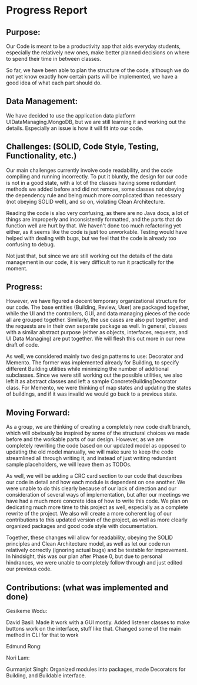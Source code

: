 # Progress Report

## Purpose:
Our Code is meant to be a productivity app that aids everyday students, especially the relatively new ones, make better planned decisions on where to spend their time in between classes.

So far, we have been able to plan the structure of the code, although we do not yet know exactly how certain parts will be implemented, we have a good idea of what each part should do.


## Data Management:

We have decided to use the application data platform UIDataManaging.MongoDB, but we are still learning it and working out the details. Especially an issue is how it will fit into our code.


## Challenges: (SOLID, Code Style, Testing, Functionality, etc.)

Our main challenges currently involve code readability, and the code compiling and running incorrectly. To put it bluntly, the design for our code is not in a good state, with a lot of the classes having some redundant methods we added before and did not remove, some classes not obeying the dependency rule and being much more complicated than necessary (not obeying SOLID well), and so on, violating Clean Architecture.

Reading the code is also very confusing, as there are no Java docs, a lot of things are improperly and inconsistently formatted, and the parts that do function well are hurt by that. We haven't done too much refactoring yet either, as it seems like the code is just too unworkable. Testing would have helped with dealing with bugs, but we feel that the code is already too confusing to debug.

Not just that, but since we are still working out the details of the data management in our code, it is very difficult to run it practically for the moment.


## Progress: 

However, we have figured a decent temporary organizational structure for our code. The base entities (Building, Review, User) are packaged together, while the UI and the controllers, GUI, and data managing pieces of the code all are grouped together. Similarly, the use cases are also put together, and the requests are in their own separate package as well. In general, classes with a similar abstract purpose (either as objects, interfaces, requests, and UI Data Managing) are put together. We will flesh this out more in our new draft of code.

As well, we considered mainly two design patterns to use: Decorator and Memento. The former was implemented already for Building, to specify different Building utilities while minimizing the number of additional subclasses. Since we were still working out the possible utilities, we also left it as abstract classes and left a sample ConcreteBuildingDecorator class. For Memento, we were thinking of map states and updating the states of buildings, and if it was invalid we would go back to a previous state.

## Moving Forward:

As a group, we are thinking of creating a completely new code draft branch, which will obviously be inspired by some of the structural choices we made before and the workable parts of our design. However, as we are completely rewriting the code based on our updated model as opposed to updating the old model manually, we will make sure to keep the code streamlined all through writing it, and instead of just writing redundant sample placeholders, we will leave them as TODOs.

As well, we will be adding a CRC card section to our code that describes our code in detail and how each module is dependent on one another. We were unable to do this clearly because of our lack of direction and our consideration of several ways of implementation, but after our meetings we have had a much more concrete idea of how to write this code. We plan on dedicating much more time to this project as well, especially as a complete rewrite of the project. We also will create a more coherent log of our contributions to this updated version of the project, as well as more clearly organized packages and good code style with documentation.

Together, these changes will allow for readability, obeying the SOLID principles and Clean Architecture model, as well as let our code run relatively correctly (ignoring actual bugs) and be testable for improvement. In hindsight, this was our plan after Phase 0, but due to personal hindrances, we were unable to completely follow through and just edited our previous code.

## Contributions: (what was implemented and done)

Gesikeme Wodu: 

David Basil: Made it work with a GUI mostly. Added listener classes to make buttons work on the interface, stuff like that. Changed some of the main method in CLI for that to work

Edmund Rong: 

Nori Lam: 

Gurmanjot Singh: Organized modules into packages, made Decorators for Building, and Buildable interface.
